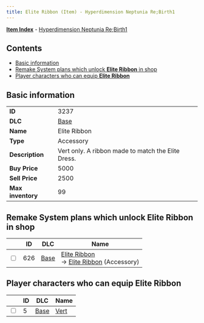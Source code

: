 ```yaml
---
title: Elite Ribbon (Item) - Hyperdimension Neptunia Re;Birth1
---
```


[**Item Index**](/neptunia/rb1/item/index.html) - [Hyperdimension Neptunia Re;Birth1](/neptunia/rb1)

## Contents

- [Basic information](#basic-information)
- [Remake System plans which unlock **Elite Ribbon** in shop](#remake-system-plans-which-unlock-elite-ribbon-in-shop)
- [Player characters who can equip **Elite Ribbon**](#player-characters-who-can-equip-elite-ribbon)

## Basic information

|   |   |
| -- | -- |
| **ID** | 3237 |
| **DLC** | [Base](/neptunia/rb1/dlc/1-base.html) |
| **Name** | Elite Ribbon |
| **Type** | Accessory |
| **Description** | Vert only. A ribbon made to match the Elite Dress. |
| **Buy Price** | 5000 |
| **Sell Price** | 2500 |
| **Max inventory** | 99 |


## Remake System plans which unlock **Elite Ribbon** in shop

|    | ID | DLC | Name |
| -- | -- | --- | ---- |
| <input type="checkbox" id="rb1-remake-1-626" class="trackbox" /> | 626 | [Base](/neptunia/rb1/dlc/1-base.html) | [Elite Ribbon](/neptunia/rb1/remake/1-626-elite-ribbon.html)<br /> → [Elite Ribbon](/neptunia/rb1/item/1-3237-elite-ribbon.html) (Accessory) |


## Player characters who can equip **Elite Ribbon**

|    | ID | DLC | Name |
| -- | -- | --- | ---- |
| <input type="checkbox" id="rb1-player-1-5" class="trackbox" /> | 5 | [Base](/neptunia/rb1/dlc/1-base.html) | [Vert](/neptunia/rb1/player/1-5-vert.html) |
